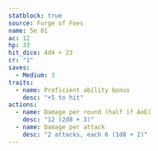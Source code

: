 ```yaml
---
statblock: true
source: Forge of Foes
name: 5e 01
ac: 12
hp: 33
hit_dice: 4d4 + 23
cr: "1"
saves:
  - Medium: 3
traits:
  - name: Proficient ability bonus
    desc: "+5 to hit"
actions:
  - name: Damage per round (half if AoE)
    desc: "12 (2d8 + 3)"
  - name: Damage per attack
    desc: "2 attacks, each 6 (1d8 + 2)"
---
```

